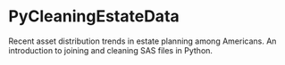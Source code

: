 # PyCleaningEstateData
Recent asset distribution trends in estate planning among Americans.  An introduction to joining and cleaning SAS files in Python.  
